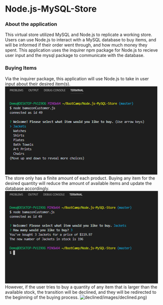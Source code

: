 # Node.js-MySQL-Store

### About the application
This virtual store utilized MySQL and Node.js to replicate a working store. Users can use Node.js to interact with a MySQL database to buy items, and will be informed if their order went through, and how much money they spent. This application uses the inquirer npm package for Node.js to recieve user input and the mysql package to communicate with the database.

### Buying Items
Via the inquirer package, this application will use Node.js to take in user input about their desired item(s).
![Item list](/assets/images/item-list.png)
The store only has a finite amount of each product. Buying any item for the desired quantity will reduce the amount of available items and update the database accordingly.
![quanity](/assets/images/item-quantity.png)
However, if the user tries to buy a quantity of any item that is larger than the available stock, the transition will be declined, and they will be redirected to the beginning of the buying process.
![declined](/asset)/images/declined.png)